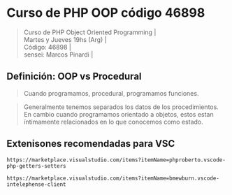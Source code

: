 

# Curso de PHP OOP código 46898

> Curso de PHP Object Oriented Programming |  
> Martes y Jueves 19hs (Arg) |  
> Código: 46898 |  
> sensei: Marcos Pinardi |

## Definición: OOP vs Procedural

> Cuando programamos, procedural, programamos funciones.

> Generalmente tenemos separados los datos de los procedimientos.   
> En cambio cuando programamos orientado a objetos,
> estos estan íntimamente relacionados en lo que conocemos como estado.


## Extenisones recomendadas para VSC

    https://marketplace.visualstudio.com/items?itemName=phproberto.vscode-php-getters-setters
    
    https://marketplace.visualstudio.com/items?itemName=bmewburn.vscode-intelephense-client
    
